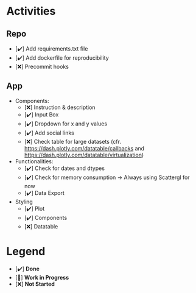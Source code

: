 # Activities
## Repo
- [✔️] Add requirements.txt file
- [✔️] Add dockerfile for reproducibility
- [❌] Precommit hooks
## App
- Components:
  - [❌] Instruction & description
  - [✔️] Input Box
  - [✔️] Dropdown for x and y values
  - [✔️] Add social links
  - [❌] Check table for large datasets (cfr. https://dash.plotly.com/datatable/callbacks and https://dash.plotly.com/datatable/virtualization)
- Functionalities:
  - [✔️] Check for dates and dtypes
  - [✔️] Check for memory consumption -> Always using Scattergl for now
  - [✔️] Data Export
- Styling
  - [✔️] Plot
  - [✔️] Components
  - [❌] Datatable

# Legend
- [✔️] **Done**
- [🚧] **Work in Progress**
- [❌] **Not Started**
